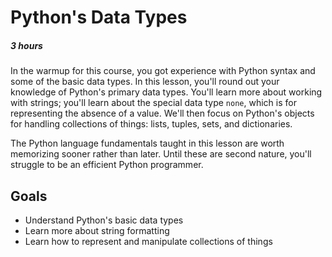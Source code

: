 [//]: <> (author: Benjamin White)
[//]: <> (type: introduction)

# Python's Data Types
##### 3 hours

In the warmup for this course, you got experience with Python syntax and some of the basic data types. In this lesson, you'll round out your knowledge of Python's primary data types. You'll learn more about working with strings; you'll learn about the special data type `none`, which is for representing the absence of a value. We'll then focus on Python's objects for handling collections of things: lists, tuples, sets, and dictionaries. 

The Python language fundamentals taught in this lesson are worth memorizing sooner rather than later. Until these are second nature, you'll struggle to be an efficient Python programmer. 


## Goals

- Understand Python's basic data types
- Learn more about string formatting
- Learn how to represent and manipulate collections of things


